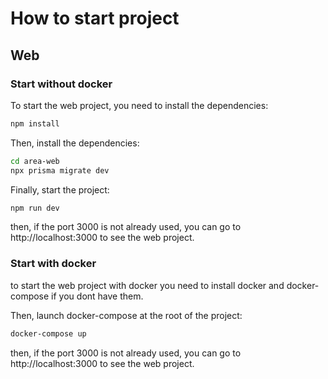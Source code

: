 # How to start project

## Web

### Start without docker

To start the web project, you need to install the dependencies:

```bash
npm install
```

Then, install the dependencies:

```bash
cd area-web
npx prisma migrate dev
```

Finally, start the project:

```bash
npm run dev
```

then, if the port 3000 is not already used, you can go to http://localhost:3000 to see the web project.

### Start with docker

to start the web project with docker you need to install docker and docker-compose if you dont have them.

Then, launch docker-compose at the root of the project:

```bash
docker-compose up
```

then, if the port 3000 is not already used, you can go to http://localhost:3000 to see the web project.
